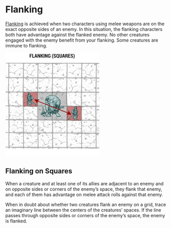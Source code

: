 # Flanking

[Flanking](https://www.dndbeyond.com/sources/dmg/running-the-game#OptionalRuleFlanking) is achieved when two characters using melee weapons are on the exact opposite sides of an enemy.
In this situation, the flanking characters both have advantage against the flanked enemy.
No other creatures engaged with the enemy benefit from your flanking.
Some creatures are immune to flanking.

![flanking](/img/rules/flanking.png)

## Flanking on Squares

When a creature and at least one of its allies are adjacent to an enemy and on opposite sides or corners of the enemy’s space, they flank that enemy, and each of them has advantage on melee attack rolls against that enemy.

When in doubt about whether two creatures flank an enemy on a grid, trace an imaginary line between the centers of the creatures’ spaces. If the line passes through opposite sides or corners of the enemy’s space, the enemy is flanked.
